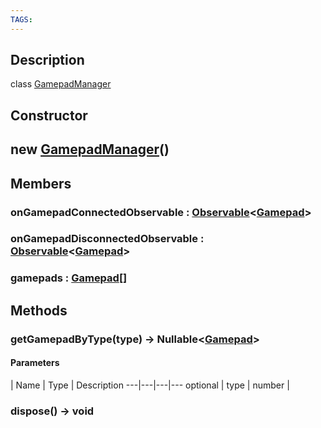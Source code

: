 ```yaml
---
TAGS:
---
```

## Description

class [GamepadManager](/classes/3.1/GamepadManager)



## Constructor

## new [GamepadManager](/classes/3.1/GamepadManager)()


## Members

### onGamepadConnectedObservable : [Observable](/classes/3.1/Observable)&lt;[Gamepad](/classes/3.1/Gamepad)&gt;


### onGamepadDisconnectedObservable : [Observable](/classes/3.1/Observable)&lt;[Gamepad](/classes/3.1/Gamepad)&gt;


### gamepads : [Gamepad](/classes/3.1/Gamepad)[]


## Methods

### getGamepadByType(type) &rarr; Nullable&lt;[Gamepad](/classes/3.1/Gamepad)&gt;



#### Parameters
 | Name | Type | Description
---|---|---|---
optional | type | number | 

### dispose() &rarr; void


